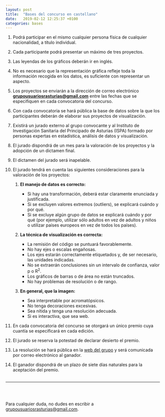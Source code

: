 ```yaml
---
layout: post
title:  "Bases del concurso en castellano"
date:   2019-02-12 12:25:37 +0100
categories: bases
---
```



1. Podrá participar en el mismo cualquier persona física de cualquier nacionalidad, a título individual.
2. Cada participante podrá presentar un máximo de tres proyectos.
3. Las leyendas de los gráficos deberán ir en inglés.
4. No es necesario que la representación gráfica refleje toda la información recogida en los datos, es suficiente con representar un aspecto.
5. Los proyectos se enviarán a la dirección de correo electrónico **grupousuariosrasturias@gmail.com** entre las fechas que se especifiquen en cada convocatoria del concurso.
6. Con cada convocatoria se hará pública la base de datos sobre la que los participantes deberán de elaborar sus proyectos de visualización.
7. Existirá un jurado externo al grupo convocante y al Instituto de Investigación Sanitaria del Principado de Asturias (ISPA) formado por personas expertas en estadística, análisis de datos y visualización.
8. El jurado dispondrá de un mes para la valoración de los proyectos y la adopción de un dictamen final.
9. El dictamen del jurado será inapelable.
10. El jurado tendrá en cuenta las siguientes consideraciones para la valoración de los proyectos:

     1. **El manejo de datos es correcto:**
         * Si hay una transformación, deberá estar claramente enunciada y justificada.
         * Si se excluyen valores extremos (outliers), se explicará cuándo y por qué.
         * Si se excluye algún grupo de datos se explicará cuándo y por qué (por ejemplo, utilizar sólo adultos en vez de adultos y niños o utilizar países europeos en vez de todos los países).

     2. **La técnica de visualización es correcta:**
         * La remisión del código se puntuará favorablemente.
         * No hay ejes o escalas engañosas.
         * Los ejes estarán correctamente etiquetados y, de ser necesario, las unidades indicadas.
         * No se extraerán conclusiones sin un intervalo de confianza, valor p o R<sup>2</sup>.
         * Los gráficos de barras o de área no están truncados.
         * No hay problemas de resolución o de rango.
   
     3. **En general, que la imagen:**
         * Sea interpretable por acromatópsicos.
         * No tenga decoraciones excesivas.
         * Sea nítida y tenga una resolución adecuada.
         * Si es interactiva, que sea web.


11. En cada convocatoria del concurso se otorgará un único premio cuya cuantía se especificará en cada edición.
12. El jurado se reserva la potestad de declarar desierto el premio.
13. La resolución se hará pública en la [web del grupo][web] y será comunicada por correo electrónico al ganador. 
14. El ganador dispondrá de un plazo de siete días naturales para la aceptación del premio.
<br><br>

___
<br><br>

Para cualquier duda, no dudes en escribir a grupousuariosrasturias@gmail.com.


[GitHub]: https://github.com/RUsersAsturias
[web]: https://rusersasturias.github.io/contest/
